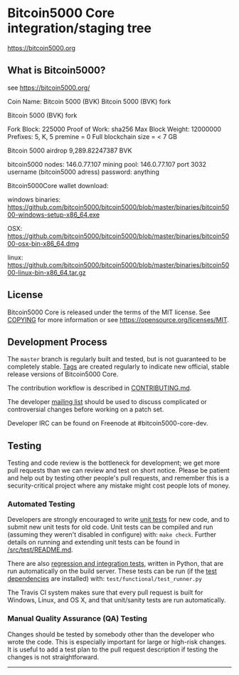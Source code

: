 Bitcoin5000 Core integration/staging tree
=====================================

https://bitcoin5000.org

What is Bitcoin5000?
----------------

see https://bitcoin5000.org/

Coin Name: Bitcoin 5000 (BVK)
Bitcoin 5000 (BVK) fork

Bitcoin 5000 (BVK) fork

Fork Block: 225000
Proof of Work: sha256
Max Block Weight: 12000000
Prefixes: 5, K, 5
premine = 0
Full blockchain size = < 7 GB



Bitcoin 5000 airdrop 9,289.82247387 BVK

bitcoin5000 nodes:
146.0.77.107
mining pool:
146.0.77.107 port 3032
username (bitcoin5000 adress)
password: anything

Bitcoin5000Core wallet download:


windows binaries:
https://github.com/bitcoin5000/bitcoin5000/blob/master/binaries/bitcoin5000-windows-setup-x86_64.exe

OSX:
https://github.com/bitcoin5000/bitcoin5000/blob/master/binaries/bitcoin5000-osx-bin-x86_64.dmg

linux:
https://github.com/bitcoin5000/bitcoin5000/blob/master/binaries/bitcoin5000-linux-bin-x86_64.tar.gz


License
-------

Bitcoin5000 Core is released under the terms of the MIT license. See [COPYING](COPYING) for more
information or see https://opensource.org/licenses/MIT.

Development Process
-------------------

The `master` branch is regularly built and tested, but is not guaranteed to be
completely stable. [Tags](https://github.com/bitcoin5000/bitcoin5000/tags) are created
regularly to indicate new official, stable release versions of Bitcoin5000 Core.

The contribution workflow is described in [CONTRIBUTING.md](CONTRIBUTING.md).

The developer [mailing list](https://lists.linuxfoundation.org/mailman/listinfo/bitcoin5000-dev)
should be used to discuss complicated or controversial changes before working
on a patch set.

Developer IRC can be found on Freenode at #bitcoin5000-core-dev.

Testing
-------

Testing and code review is the bottleneck for development; we get more pull
requests than we can review and test on short notice. Please be patient and help out by testing
other people's pull requests, and remember this is a security-critical project where any mistake might cost people
lots of money.

### Automated Testing

Developers are strongly encouraged to write [unit tests](src/test/README.md) for new code, and to
submit new unit tests for old code. Unit tests can be compiled and run
(assuming they weren't disabled in configure) with: `make check`. Further details on running
and extending unit tests can be found in [/src/test/README.md](/src/test/README.md).

There are also [regression and integration tests](/test), written
in Python, that are run automatically on the build server.
These tests can be run (if the [test dependencies](/test) are installed) with: `test/functional/test_runner.py`

The Travis CI system makes sure that every pull request is built for Windows, Linux, and OS X, and that unit/sanity tests are run automatically.

### Manual Quality Assurance (QA) Testing

Changes should be tested by somebody other than the developer who wrote the
code. This is especially important for large or high-risk changes. It is useful
to add a test plan to the pull request description if testing the changes is
not straightforward.

------------

